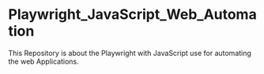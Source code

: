 # Playwright_JavaScript_Web_Automation
This Repository is about the Playwright with JavaScript use for automating the web Applications.
